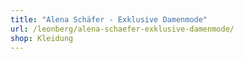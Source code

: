 ```yaml
---
title: "Alena Schäfer - Exklusive Damenmode"
url: /leonberg/alena-schaefer-exklusive-damenmode/
shop: Kleidung
---
```

